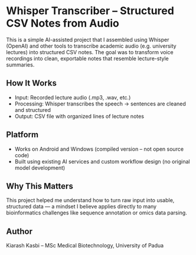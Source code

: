 # Whisper Transcriber – Structured CSV Notes from Audio

This is a simple AI-assisted project that I assembled using Whisper (OpenAI) and other tools to transcribe academic audio (e.g. university lectures) into structured CSV notes. The goal was to transform voice recordings into clean, exportable notes that resemble lecture-style summaries.

## How It Works

- Input: Recorded lecture audio (.mp3, .wav, etc.)
- Processing: Whisper transcribes the speech → sentences are cleaned and structured
- Output: CSV file with organized lines of lecture notes

## Platform

- Works on Android and Windows (compiled version – not open source code)
- Built using existing AI services and custom workflow design (no original model development)

## Why This Matters

This project helped me understand how to turn raw input into usable, structured data — a mindset I believe applies directly to many bioinformatics challenges like sequence annotation or omics data parsing.


## Author

Kiarash Kasbi – MSc Medical Biotechnology, University of Padua
